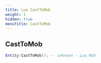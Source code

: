 ```yaml
---
title: Lua CastToMob
weight: 1
hidden: true
menuTitle: CastToMob
---
```

## CastToMob
```lua
Entity:CastToMob(); -- unknown - Lua_Mob
```